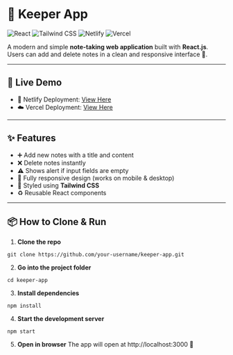 # 📝 Keeper App

![React](https://img.shields.io/badge/React-v18.2.0-blue?logo=react&logoColor=white) 
![Tailwind CSS](https://img.shields.io/badge/Tailwind%20CSS-v3.3.2-skyblue?logo=tailwind-css&logoColor=white) 
![Netlify](https://img.shields.io/badge/Netlify-%20-brightgreen?logo=netlify&logoColor=white) 
![Vercel](https://img.shields.io/badge/Vercel-%20-black?logo=vercel&logoColor=white) 

A modern and simple **note-taking web application** built with **React.js**.  
Users can add and delete notes in a clean and responsive interface 🌼.

---

## 🚀 Live Demo

- 🌱 Netlify Deployment: [View Here]()  
- ☁️ Vercel Deployment: [View Here]()  

---

## ✨ Features

- ➕ Add new notes with a title and content  
- ❌ Delete notes instantly  
- ⚠️ Shows alert if input fields are empty  
- 📱 Fully responsive design (works on mobile & desktop)  
- 🎨 Styled using **Tailwind CSS**  
- ♻️ Reusable React components  

---

## 📦 How to Clone & Run

1. **Clone the repo**  
```
git clone https://github.com/your-username/keeper-app.git
```

2. **Go into the project folder**
```
cd keeper-app
```

3. **Install dependencies**
```
npm install
```

4. **Start the development server**
```
npm start
```

5. **Open in browser**
The app will open at http://localhost:3000 🌼
